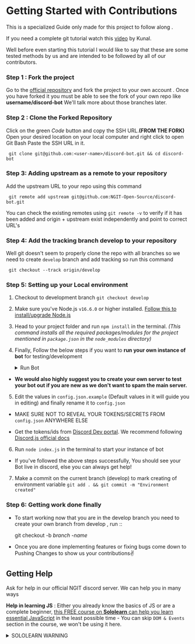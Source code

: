 
# Getting Started with Contributions

This is a specialized  Guide only made for this project to follow along .

If you need a complete git tutorial watch this [video](https://www.youtube.com/watch?v=apGV9Kg7ics&t=1152s) by Kunal. 

Well before even starting this tutorial I would like to say that these are some tested methods by us and are intended to be followed by all of our contributors.

### Step 1 : Fork the project
Go to the [official repository](https://github.com/NGIT-Open-Source/discord-bot) and fork the project to your own account .
Once you have forked it you must be able to see the fork of your own repo like 
**username/discord-bot**
We'll talk more about those branches later.
### Step 2 : Clone the Forked Repository
Click on the green *Code*  button and copy the SSH URL.**(FROM THE FORK)**
Open your desired location on your local computer and right click to open Git Bash
Paste the SSH URL in it.

     git clone git@github.com:<user-name>/discord-bot.git && cd discord-bot
### Step 3: Adding upstream as a remote to your repository

Add the upstream URL to your repo using this command

     git remote add upstream git@github.com:NGIT-Open-Source/discord-bot.git
  You can check the existing remotes using `git remote -v` to verify if it has been added and origin + upstream exist independently and point to correct URL's

### Step 4: Add the tracking branch develop to your repository
Well git doesn't seem to properly clone the repo  with all branches so we need to create ``develop`` branch and add tracking so run this command

     git checkout --track origin/develop
  
### Step 5: Setting up your Local environment 
1. Checkout to development branch ``git checkout develop``

2. Make sure you've Node.js `v16.6.0` or higher installed. [Follow this to install/upgrade Node.js](https://discordjs.guide/preparations/#installing-node-js)

3. Head to your project folder and run `npm install` in the terminal. *(This command installs all the required packages/modules for the project mentioned in `package.json` in the `node_modules` directory)*

4. Finally, Follow the below steps if you want to **run your own instance of bot** for testing/development <details><summary>Run Bot</summary>
-  **We would also highly suggest you to create your own server to test your bot out if you are new as we don't want to spam the main server.**

5. Edit the values in `config.json.example` (Default values in it will guide you in editing) and finally rename it to `config.json`

- MAKE SURE NOT TO REVEAL YOUR TOKENS/SECRETS FROM `config.json` ANYWHERE ELSE

- Get the tokens/ids from [Discord Dev portal](https://discord.com/developers/applications). We recommend following [Discord.js official docs](https://discordjs.guide/preparations/setting-up-a-bot-application.html#creating-your-bot)

6. Run `node index.js` in the terminal to start your instance of bot

-  If you've followed the above steps successfully, You should see your Bot live in discord, else you can always get help!
 
7. Make a commit on the current branch (develop) to mark creating of environment variable ``git add . && git commit -m "Environment created"``

</details>

### Step 6: Getting work done finally 

 - To start working now that you are in the develop branch you need to create your own branch from develop , run :: 

      git checkout -b *branch -name*

 - Once you are done implementing features or fixing bugs come down to Pushing Changes to show us your contributions✌


## Getting Help

Ask for help in our official NGIT discord server. We can help you in many ways 

**Help in learning JS** : Either you already know the basics of JS or are a complete beginner, [this FREE course on **Sololearn** can help you learn essential JavaScript](https://www.sololearn.com/learning/1024) in the least possible time - You can skip `DOM & Events` section in the course, we won't be using it here.<details><summary>SOLOLEARN WARNING</summary>The **Sololearn** course isn't practice-oriented, so make sure you also practice in your local setup while learning on Sololearn.</details>